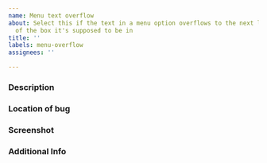 ```yaml
---
name: Menu text overflow
about: Select this if the text in a menu option overflows to the next line or out
  of the box it's supposed to be in
title: ''
labels: menu-overflow
assignees: ''

---
```


### Description
<!-- Just a short description of the problem you're having -->


### Location of bug
<!-- Please provide a brief description of where and when in the game the bug is located -->


### Screenshot
<!-- Please post a screenshot of the error to help us find it -->


### Additional Info
<!-- If you have any additional information drop it here -->
